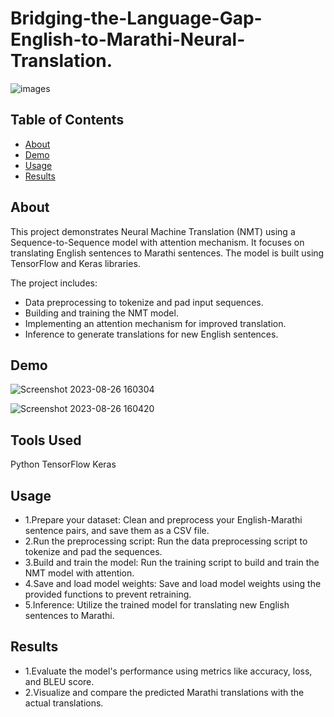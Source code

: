 # Bridging-the-Language-Gap-English-to-Marathi-Neural-Translation.
![images](https://github.com/Aniket-Zope/Bridging-the-Language-Gap-English-to-Marathi-Neural-Translation./assets/112103056/2f9f199e-0785-4cdf-a482-d82c7876305b)

 <!-- You can insert your project logo here -->

## Table of Contents
- [About](#about)
- [Demo](#demo)
- [Usage](#usage)
- [Results](#results)
## About
This project demonstrates Neural Machine Translation (NMT) using a Sequence-to-Sequence model with attention mechanism. It focuses on translating English sentences to Marathi sentences. The model is built using TensorFlow and Keras libraries.

The project includes:
- Data preprocessing to tokenize and pad input sequences.
- Building and training the NMT model.
- Implementing an attention mechanism for improved translation.
- Inference to generate translations for new English sentences.

## Demo
![Screenshot 2023-08-26 160304](https://github.com/Aniket-Zope/Bridging-the-Language-Gap-English-to-Marathi-Neural-Translation./assets/112103056/2457091b-4a14-436b-903d-db694452306d)

![Screenshot 2023-08-26 160420](https://github.com/Aniket-Zope/Bridging-the-Language-Gap-English-to-Marathi-Neural-Translation./assets/112103056/0c2de175-a66a-4b35-af33-4c27f9f1ecd0)

## Tools Used
Python
TensorFlow
Keras
## Usage
- 1.Prepare your dataset: Clean and preprocess your English-Marathi sentence pairs, and save them as a CSV file.
- 2.Run the preprocessing script: Run the data preprocessing script to tokenize and pad the sequences.
- 3.Build and train the model: Run the training script to build and train the NMT model with attention.
- 4.Save and load model weights: Save and load model weights using the provided functions to prevent retraining.
- 5.Inference: Utilize the trained model for translating new English sentences to Marathi.
## Results
- 1.Evaluate the model's performance using metrics like accuracy, loss, and BLEU score.
- 2.Visualize and compare the predicted Marathi translations with the actual translations.
